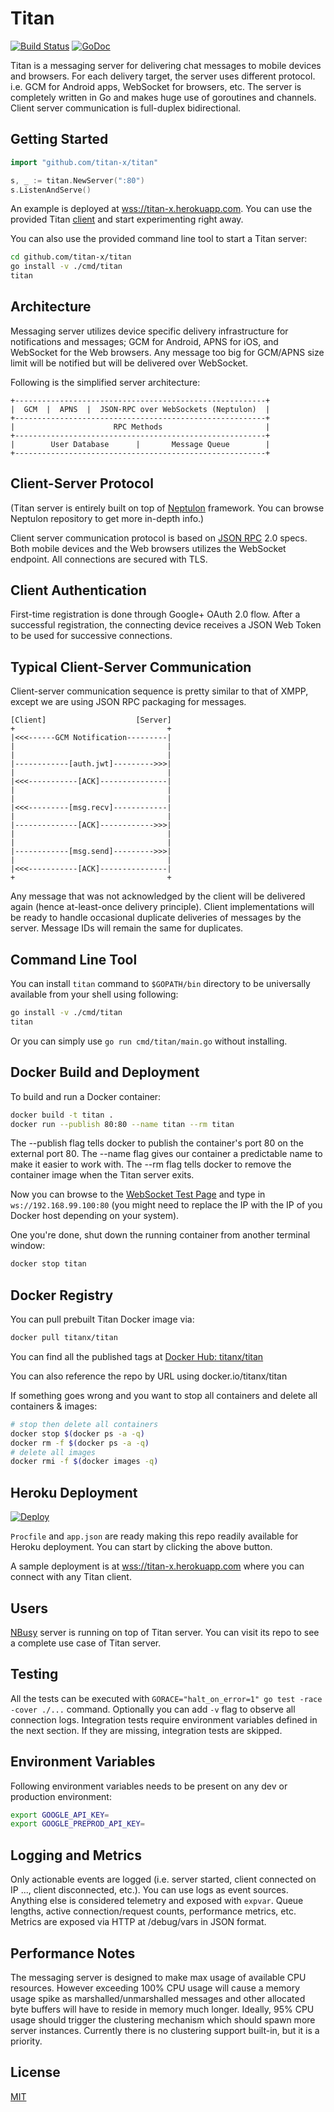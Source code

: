 # Titan

[![Build Status](https://travis-ci.org/titan-x/titan.svg?branch=master)](https://travis-ci.org/titan-x/titan)
[![GoDoc](https://godoc.org/github.com/titan-x/titan?status.svg)](https://godoc.org/github.com/titan-x/titan)

Titan is a messaging server for delivering chat messages to mobile devices and browsers. For each delivery target, the server uses different protocol. i.e. GCM for Android apps, WebSocket for browsers, etc. The server is completely written in Go and makes huge use of goroutines and channels. Client server communication is full-duplex bidirectional.

## Getting Started

```go
import "github.com/titan-x/titan"

s, _ := titan.NewServer(":80")
s.ListenAndServe()
```

An example is deployed at [wss://titan-x.herokuapp.com](wss://titan-x.herokuapp.com). You can use the provided Titan [client](/client) and start experimenting right away.

You can also use the provided command line tool to start a Titan server:

```bash
cd github.com/titan-x/titan
go install -v ./cmd/titan
titan
```

## Architecture

Messaging server utilizes device specific delivery infrastructure for notifications and messages; GCM for Android, APNS for iOS, and WebSocket for the Web browsers. Any message too big for GCM/APNS size limit will be notified but will be delivered over WebSocket.

Following is the simplified server architecture:

```
+--------------------------------------------------------+
|  GCM  |  APNS  |  JSON-RPC over WebSockets (Neptulon)  |
+--------------------------------------------------------+
|                      RPC Methods                       |
+--------------------------------------------------------+
|        User Database      |       Message Queue        |
+--------------------------------------------------------+
```

## Client-Server Protocol

(Titan server is entirely built on top of [Neptulon](https://github.com/neptulon/neptulon) framework. You can browse Neptulon repository to get more in-depth info.)

Client server communication protocol is based on [JSON RPC](http://www.jsonrpc.org/specification) 2.0 specs. Both mobile devices and the Web browsers utilizes the WebSocket endpoint. All connections are secured with TLS.

## Client Authentication

First-time registration is done through Google+ OAuth 2.0 flow. After a successful registration, the connecting device receives a JSON Web Token to be used for successive connections.

## Typical Client-Server Communication

Client-server communication sequence is pretty similar to that of XMPP, except we are using JSON RPC packaging for messages.

```
[Client]                    [Server]
+                                  +
|<<<------GCM Notification---------|
|                                  |
|                                  |
|------------[auth.jwt]--------->>>|
|                                  |
|<<<-----------[ACK]---------------|
|                                  |
|                                  |
|<<<---------[msg.recv]------------|
|                                  |
|--------------[ACK]------------>>>|
|                                  |
|                                  |
|------------[msg.send]--------->>>|
|                                  |
|<<<-----------[ACK]---------------|
+                                  +
```

Any message that was not acknowledged by the client will be delivered again (hence at-least-once delivery principle). Client implementations will be ready to handle occasional duplicate deliveries of messages by the server. Message IDs will remain the same for duplicates.

## Command Line Tool

You can install `titan` command to `$GOPATH/bin` directory to be universally available from your shell using following:

```bash
go install -v ./cmd/titan
titan
```

Or you can simply use `go run cmd/titan/main.go` without installing.

## Docker Build and Deployment

To build and run a Docker container:

```bash
docker build -t titan .
docker run --publish 80:80 --name titan --rm titan
```

The --publish flag tells docker to publish the container's port 80 on the external port 80.
The --name flag gives our container a predictable name to make it easier to work with.
The --rm flag tells docker to remove the container image when the Titan server exits.

Now you can browse to the [WebSocket Test Page](http://www.websocket.org/echo.html) and type in `ws://192.168.99.100:80` (you might need to replace the IP with the IP of you Docker host depending on your system).

One you're done, shut down the running container from another terminal window:

```bash
docker stop titan
```

## Docker Registry

You can pull prebuilt Titan Docker image via:

```bash
docker pull titanx/titan
```

You can find all the published tags at [Docker Hub: titanx/titan](https://hub.docker.com/r/titanx/titan/tags/)

You can also reference the repo by URL using docker.io/titanx/titan

If something goes wrong and you want to stop all containers and delete all containers & images:

```bash
# stop then delete all containers
docker stop $(docker ps -a -q)
docker rm -f $(docker ps -a -q)
# delete all images
docker rmi -f $(docker images -q)
```

## Heroku Deployment

[![Deploy](https://www.herokucdn.com/deploy/button.svg)](https://heroku.com/deploy)

`Procfile` and `app.json` are ready making this repo readily available for Heroku deployment. You can start by clicking the above button.

A sample deployment is at [wss://titan-x.herokuapp.com](wss://titan-x.herokuapp.com) where you can connect with any Titan client.


## Users

[NBusy](https://github.com/nbusy/nbusy) server is running on top of Titan server. You can visit its repo to see a complete use case of Titan server.

## Testing

All the tests can be executed with `GORACE="halt_on_error=1" go test -race -cover ./...` command. Optionally you can add `-v` flag to observe all connection logs. Integration tests require environment variables defined in the next section. If they are missing, integration tests are skipped.

## Environment Variables

Following environment variables needs to be present on any dev or production environment:

```bash
export GOOGLE_API_KEY=
export GOOGLE_PREPROD_API_KEY=
```

## Logging and Metrics

Only actionable events are logged (i.e. server started, client connected on IP ..., client disconnected, etc.). You can use logs as event sources. Anything else is considered telemetry and exposed with `expvar`. Queue lengths, active connection/request counts, performance metrics, etc. Metrics are exposed via HTTP at /debug/vars in JSON format.

## Performance Notes

The messaging server is designed to make max usage of available CPU resources. However exceeding 100% CPU usage will cause a memory usage spike as marshalled/unmarshalled messages and other allocated byte buffers will have to reside in memory much longer. Ideally, 95% CPU usage should trigger the clustering mechanism which should spawn more server instances. Currently there is no clustering support built-in, but it is a priority.

## License

[MIT](LICENSE)
